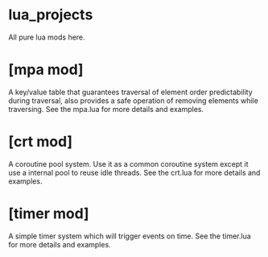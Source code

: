 # lua_projects
All pure lua mods here.



# [mpa mod]
A key/value table that guarantees traversal of element order predictability during traversal, also provides a safe operation of removing elements while traversing.
See the mpa.lua for more details and examples.


# [crt mod]
A coroutine pool system. Use it as a common coroutine system except it use a internal pool to reuse idle threads.
See the crt.lua for more details and examples.

# [timer mod]
A simple timer system which will trigger events on time.
See the timer.lua for more details and examples.
